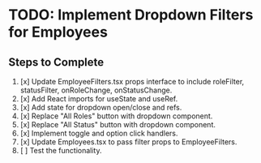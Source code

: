 # TODO: Implement Dropdown Filters for Employees

## Steps to Complete

1. [x] Update EmployeeFilters.tsx props interface to include roleFilter, statusFilter, onRoleChange, onStatusChange.
2. [x] Add React imports for useState and useRef.
3. [x] Add state for dropdown open/close and refs.
4. [x] Replace "All Roles" button with dropdown component.
5. [x] Replace "All Status" button with dropdown component.
6. [x] Implement toggle and option click handlers.
7. [x] Update Employees.tsx to pass filter props to EmployeeFilters.
8. [ ] Test the functionality.
